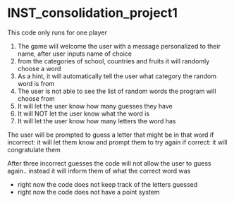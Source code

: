 # INST_consolidation_project1
This code only runs for one player

1. The game will welcome the user with a message personalized to their name, after user inputs name of choice
2. from the categories of school, countries and fruits it will randomly choose a word
3. As a hint, it will automatically tell the user what category the random word is from
7. The user is not able to see the list of random words the program will choose from 
4. It will let the user know how many guesses they have
5. It will NOT let the user know what the word is
6. It will let the user know how many letters the word has

The user will be prompted to guess a letter that might be in that word
if incorrect: it will let them know and prompt them to try again
if correct: it will congratulate them

After three incorrect guesses the code will not allow the user to guess again.. instead it will inform them of what the correct word was 

   
* right now the code does not keep track of the letters guessed
* right now the code does not have a point system
